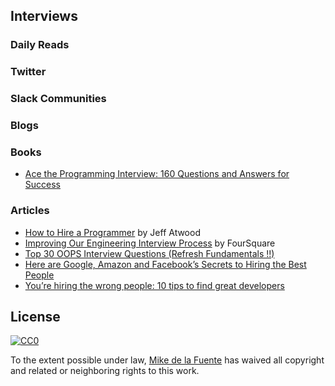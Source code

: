 ## Interviews
### Daily Reads

### Twitter

### Slack Communities

### Blogs

### Books
- [Ace the Programming Interview: 160 Questions and Answers for Success]()

### Articles
- [How to Hire a Programmer](https://blog.codinghorror.com/how-to-hire-a-programmer/) by Jeff Atwood
- [Improving Our Engineering Interview Process](https://engineering.foursquare.com/improving-our-engineering-interview-process-106173ba25a9#.ez3xz9f0w) by FourSquare
- [Top 30 OOPS Interview Questions (Refresh Fundamentals !!)](http://www.csharpstar.com/top-30-oops-interview-questions/)
- [Here are Google, Amazon and Facebook’s Secrets to Hiring the Best People](http://thecooperreview.com/google-amazon-facebook-secrets-hiring-best-people)
- [You’re hiring the wrong people: 10 tips to find great developers](https://blogs.endjin.com/2015/03/youre-hiring-the-wrong-people-10-tips-to-find-great-developers/)
## License

[![CC0](https://mirrors.creativecommons.org/presskit/buttons/88x31/svg/cc-zero.svg)](https://creativecommons.org/publicdomain/zero/1.0/)

To the extent possible under law, [Mike de la Fuente](http://twitter.highfiveboom.com) has waived all copyright and related or neighboring rights to this work.